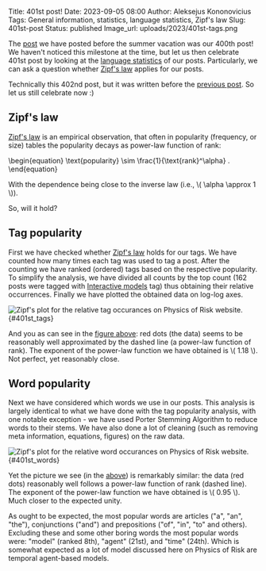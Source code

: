 Title: 401st post!
Date: 2023-09-05 08:00
Author: Aleksejus Kononovicius
Tags: General information, statistics, language statistics, Zipf's law
Slug: 401st-post
Status: published
Image_url: uploads/2023/401st-tags.png

The [post]({filename}/articles/2023/waiting-time-paradox.md) we have posted
before the summer vacation was our 400th post! We haven't noticed this
milestone at the time, but let us then celebrate 401st post by looking at
the [language statistics](/tag/language-statistics/) of our posts.
Particularly, we can ask a question whether [Zipf's law](/tag/zipfs-law/)
applies for our posts.

Technically this 402nd post, but it was written before the [previous
post]({filename}/articles/2023/summer-2023.md). So let us still celebrate
now :)

## Zipf's law

[Zipf's law](/tag/zipfs-law/) is an empirical observation, that often in
popularity (frequency, or size) tables the popularity decays as power-law
function of rank:

\begin{equation}
    \text{popularity} \sim \frac{1}{\text{rank}^\alpha} .
\end{equation}

With the dependence being close to the inverse law (i.e.,
\\\( \alpha \approx 1 \\\)).

So, will it hold?<!--more-->

## Tag popularity

First we have checked whether [Zipf's law](/tag/zipfs-law/) holds for our
tags. We have counted how many times each tag was used to tag a post.
After the counting we have ranked (ordered) tags based on the respective
popularity. To simplify the analysis, we have divided all counts by the top
count (162 posts were tagged with [Interactive
models](/tag/interactive-models/) tag) thus obtaining their relative
occurrences. Finally we have plotted the obtained data on log-log axes.

![Zipf's plot for the relative tag occurances on Physics of Risk
website.]({static}/uploads/2023/401st-tags.png "Zipf's plot for the relative
tag occurances on Physics of Risk website."){#401st_tags}

And you as can see in the [figure above](#401st_tags): red dots (the data)
seems to be reasonably well approximated by the dashed line (a power-law
function of rank). The exponent of the power-law function we have obtained
is \\\( 1.18 \\\). Not perfect, yet reasonably close.

## Word popularity

Next we have considered which words we use in our posts. This analysis is
largely identical to what we have done with the tag popularity analysis,
with one notable exception - we have used Porter Stemming Algorithm to
reduce words to their stems. We have also done a lot of cleaning (such as
removing meta information, equations, figures) on the raw data.

![Zipf's plot for the relative word occurances on Physics of Risk
website.]({static}/uploads/2023/401st-words.png "Zipf's plot for the relative
word occurances on Physics of Risk website."){#401st_words}

Yet the picture we see (in the [above](#401st_words)) is remarkably similar:
the data (red dots) reasonably well follows a power-law function of rank
(dashed line). The exponent of the power-law function we have obtained is
\\\( 0.95 \\\). Much closer to the expected unity.

As ought to be expected, the most popular words are articles
("a", "an", "the"), conjunctions ("and") and prepositions ("of", "in", "to"
and others). Excluding these and some other boring words the most popular
words were: "model" (ranked 8th), "agent" (21st), and "time" (24th). Which
is somewhat expected as a lot of model discussed here on Physics of Risk are
temporal agent-based models.

